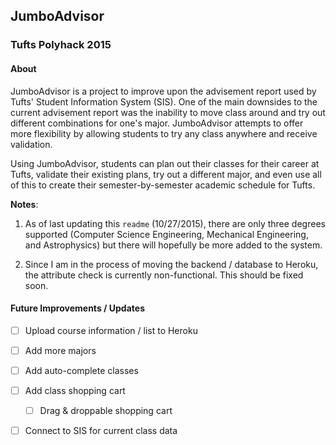 ## JumboAdvisor
### Tufts Polyhack 2015

#### About

JumboAdvisor is a project to improve upon the advisement report used by Tufts' Student Information System (SIS). One of the main downsides to the current advisement report was the inability to move class around and try out different combinations for one's major. JumboAdvisor attempts to offer more flexibility by allowing students to try any class anywhere and receive validation.

Using JumboAdvisor, students can plan out their classes for their career at Tufts, validate their existing plans, try out a different major, and even use all of this to create their semester-by-semester academic schedule for Tufts.

**Notes**:

1. As of last updating this `readme` (10/27/2015), there are only three degrees supported (Computer Science Engineering, Mechanical Engineering, and Astrophysics) but there will hopefully be more added to the system.

2. Since I am in the process of moving the backend / database to Heroku, the attribute check is currently non-functional. This should be fixed soon. 

#### Future Improvements / Updates

- [ ] Upload course information / list to Heroku
- [ ] Add more majors
- [ ] Add auto-complete classes
- [ ] Add class shopping cart
    - [ ] Drag & droppable shopping cart
- [ ] Connect to SIS for current class data




